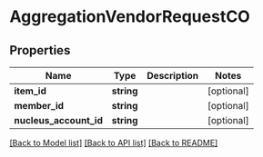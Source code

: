 # AggregationVendorRequestCO

## Properties
Name | Type | Description | Notes
------------ | ------------- | ------------- | -------------
**item_id** | **string** |  | [optional] 
**member_id** | **string** |  | [optional] 
**nucleus_account_id** | **string** |  | [optional] 

[[Back to Model list]](../README.md#documentation-for-models) [[Back to API list]](../README.md#documentation-for-api-endpoints) [[Back to README]](../README.md)


